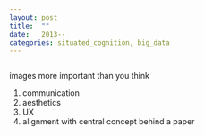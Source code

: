 ```yaml
---
layout: post
title:  ""
date:   2013--
categories: situated_cognition, big_data
---
```


![]()

images more important than you think

1. communication
2. aesthetics
3. UX
4. alignment with central concept behind a paper